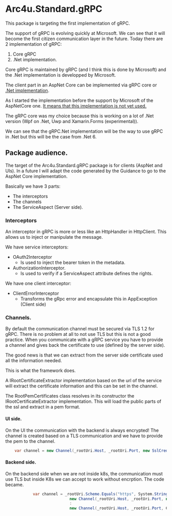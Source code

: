 # Arc4u.Standard.gRPC

This package is targeting the first implementation of gRPC.

The support of gRPC is evolving quickly at Microsoft. We can see that it will become the first citizen communication layer in the future.
Today there are 2 implementation of gRPC:
1. Core gRPC
2. .Net implementation.

Core gRPC is maintained by gRPC (and I think this is done by Microsoft) and the .Net implementation is developped by Microsoft.

The client part in an AspNet Core can be implemented via gRPC core or [.Net implementation](https://docs.microsoft.com/en-us/aspnet/core/grpc/aspnetcore?view=aspnetcore-5.0&tabs=visual-studio).

As I started the implementation before the support by Microsoft of the AspNetCore one. [It means that this implementation is not yet used.](https://docs.microsoft.com/en-us/aspnet/core/grpc/clientfactory?view=aspnetcore-5.0)

The gRPC core was my choice because this is working on a lot of .Net version (Wpf on .Net, Uwp and Xamarin.Forms (experimental)).

We can see that the gRPC.Net implementation will be the way to use gRPC in .Net but this will be the case from .Net 6.

## Package audience.

The target of the Arc4u.Standard.gRPC package is for clients (AspNet and UIs). In a future I will adapt the code generated by the Guidance to go to the AspNet Core implementation.

Basically we have 3 parts:
- The interceptors
- The channels
- The ServiceAspect (Server side).

### Interceptors

An interceptor in gRPC is more or less like an HttpHandler in HttpClient.
This allows us to inject or manipulate the message.

We have service interceptors:
- OAuth2Interceptor
  - Is used to inject the bearer token in the metadata.
- AuthorizationInterceptor.
  - Is used to verify if a ServiceAspect attribute defines the rights.

We have one client interceptor:
- ClientErrorInterceptor
  - Transforms the gRpc error and encapsulate this in AppException (Client side)

### Channels.

By default the communication channel must be secured via TLS 1.2 for gRPC.
There is no problem at all to not use TLS but this is not a good practice. 
When you communicate with a gRPC service you have to provide a channel and gives back the certificate to use (defined by the server side).

The good news is that we can extract from the server side certificate used all the information needed.

This is what the framework does.

A IRootCertificateExtractor implementation based on the url of the service will extract the certificate information and this can be set in the channel.

The RootPemCertificates class resolves in its constructor the IRootCertificateExtractor implementation. 
This will load the public parts of the ssl and extract in a pem format.

#### UI side.

On the UI the communication with the backend is always encrypted!
The channel is created based on a TLS communication and we have to provide the pem to the channel.

```csharp
    var channel = new Channel(_rootUri.Host, _rootUri.Port, new SslCredentials(_rootPemCertificates.GetPemFor(_rootUri)));
```

#### Backend side.

On the backend side when we are not inside k8s, the communication must use TLS but inside K8s we can accept to work without encrption.
The code became.

```csharp
            var channel = _rootUri.Scheme.Equals("https", System.StringComparison.InvariantCultureIgnoreCase) ?
                            new Channel(_rootUri.Host, _rootUri.Port, new SslCredentials(_rootPemCertificates.GetPemFor(_rootUri)))
                            :
                            new Channel(_rootUri.Host, _rootUri.Port, ChannelCredentials.Insecure);
```










